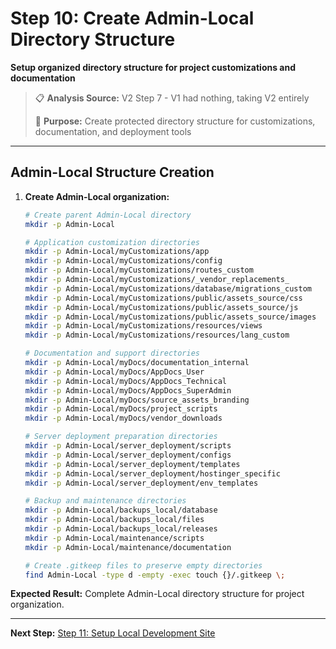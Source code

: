 # Step 10: Create Admin-Local Directory Structure

**Setup organized directory structure for project customizations and documentation**

> 📋 **Analysis Source:** V2 Step 7 - V1 had nothing, taking V2 entirely
> 
> 🎯 **Purpose:** Create protected directory structure for customizations, documentation, and deployment tools

---

## **Admin-Local Structure Creation**

1. **Create Admin-Local organization:**
   ```bash
   # Create parent Admin-Local directory
   mkdir -p Admin-Local
   
   # Application customization directories
   mkdir -p Admin-Local/myCustomizations/app
   mkdir -p Admin-Local/myCustomizations/config
   mkdir -p Admin-Local/myCustomizations/routes_custom
   mkdir -p Admin-Local/myCustomizations/_vendor_replacements_
   mkdir -p Admin-Local/myCustomizations/database/migrations_custom
   mkdir -p Admin-Local/myCustomizations/public/assets_source/css
   mkdir -p Admin-Local/myCustomizations/public/assets_source/js
   mkdir -p Admin-Local/myCustomizations/public/assets_source/images
   mkdir -p Admin-Local/myCustomizations/resources/views
   mkdir -p Admin-Local/myCustomizations/resources/lang_custom
   
   # Documentation and support directories
   mkdir -p Admin-Local/myDocs/documentation_internal
   mkdir -p Admin-Local/myDocs/AppDocs_User
   mkdir -p Admin-Local/myDocs/AppDocs_Technical
   mkdir -p Admin-Local/myDocs/AppDocs_SuperAdmin
   mkdir -p Admin-Local/myDocs/source_assets_branding
   mkdir -p Admin-Local/myDocs/project_scripts
   mkdir -p Admin-Local/myDocs/vendor_downloads
   
   # Server deployment preparation directories
   mkdir -p Admin-Local/server_deployment/scripts
   mkdir -p Admin-Local/server_deployment/configs
   mkdir -p Admin-Local/server_deployment/templates
   mkdir -p Admin-Local/server_deployment/hostinger_specific
   mkdir -p Admin-Local/server_deployment/env_templates
   
   # Backup and maintenance directories
   mkdir -p Admin-Local/backups_local/database
   mkdir -p Admin-Local/backups_local/files
   mkdir -p Admin-Local/backups_local/releases
   mkdir -p Admin-Local/maintenance/scripts
   mkdir -p Admin-Local/maintenance/documentation
   
   # Create .gitkeep files to preserve empty directories
   find Admin-Local -type d -empty -exec touch {}/.gitkeep \;
   ```

**Expected Result:** Complete Admin-Local directory structure for project organization.

---

**Next Step:** [Step 11: Setup Local Development Site](Step_11_Setup_Local_Dev_Site.md)
